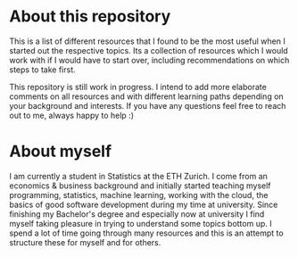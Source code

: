 # About this repository
This is a list of different resources that I found to be the most useful when I started out the respective topics. Its a collection of resources which I would work with if I would have to start over, including recommendations on which steps to take first.

This repository is still work in progress. I intend to add more elaborate comments on all resources and with different learning paths depending on your background and interests. If you have any questions feel free to reach out to me, always happy to help :)


# About myself
I am currently a student in Statistics at the ETH Zurich. I come from an economics & business background and initially started teaching myself programming, statistics, machine learning, working with the cloud, the basics of good software development during my time at university. Since finishing my Bachelor's degree and especially now at university I find myself taking pleasure in trying to understand some topics bottom up. I spend a lot of time going through many resources and this is an attempt to structure these for myself and for others. 
